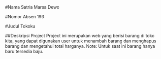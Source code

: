 #Nama
Satria Marsa Dewo

#Nomor Absen 
193

#Judul 
Tokoku

##Deskripsi Project
Project ini merupakan web yang berisi barang di toko kita, yang dapat digunakan user untuk menambah barang dan menghapus barang dan mengetahui total harganya.
Note: Untuk saat ini barang hanya baru tersedia baju.
